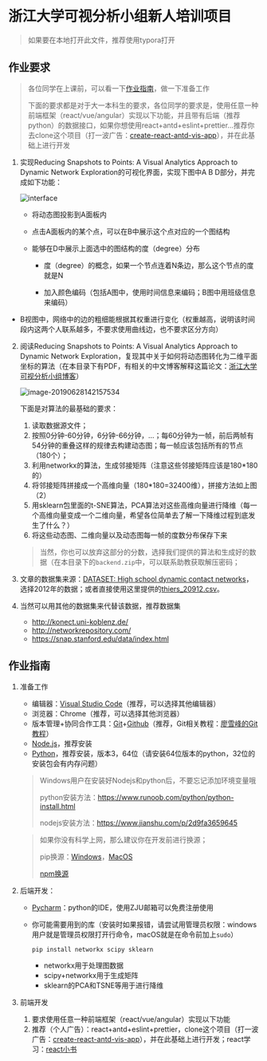 # 浙江大学可视分析小组新人培训项目

> 如果要在本地打开此文件，推荐使用typora打开

## 作业要求

> 各位同学在上课前，可以看一下[作业指南](#作业指南)，做一下准备工作
>
> 下面的要求都是对于大一本科生的要求，各位同学的要求是，使用任意一种前端框架（react/vue/angular）实现以下功能，并且带有后端（推荐python）的数据接口，如果你想使用react+antd+eslint+prettier...推荐你去clone这个项目（打一波广告：[create-react-antd-vis-app](https://github.com/JackieAnxis/Create-React-Antd-Vis-App)），并在此基础上进行开发

1. 实现Reducing Snapshots to Points: A Visual Analytics Approach to Dynamic Network Exploration的可视化界面，实现下图中A B D部分，并完成如下功能：

   ![interface](./assets/interface.png)

   - 将动态图投影到A面板内
   - 点击A面板内的某个点，可以在B中展示这个点对应的一个图结构
   - 能够在D中展示上面选中的图结构的度（degree）分布
     
     - 度（degree）的概念，如果一个节点连着N条边，那么这个节点的度就是N
     
     - 加入颜色编码（包括A图中，使用时间信息来编码；B图中用班级信息来编码）
  - B视图中，网络中的边的粗细能根据其权重进行变化（权重越高，说明该时间段内这两个人联系越多，不要求使用曲线边，也不要求区分方向）



2. 阅读Reducing Snapshots to Points: A Visual Analytics Approach to Dynamic Network Exploration，复现其中关于如何将动态图转化为二维平面坐标的算法（在本目录下有PDF，有相关的中文博客解释这篇论文：[浙江大学可视分析小组博客](https://zjuvag.org/blog/2015/10/29/2015-10-29-Reducing-Snapshots-to-Points-A-Visual-Analytics-Approach-to-Dynamic-Network-Exploration/)）

   ![image-20190628142157534](./assets/image-20190628142157534.png)

   下面是对算法的最基础的要求：

   1. 读取数据源文件；
   2. 按照0分钟-60分钟，6分钟-66分钟，…；每60分钟为一帧，前后两帧有54分钟的重叠这样的规律去构建动态图；每一帧应该包括所有的节点（180个）；
   3. 利用networkx的算法，生成邻接矩阵（注意这些邻接矩阵应该是180\*180的）
   4. 将邻接矩阵拼接成一个高维向量（180\*180=32400维），拼接方法如上图（2）
   5. 用sklearn包里面的t-SNE算法，PCA算法对这些高维向量进行降维（每一个高维向量变成一个二维向量，希望各位简单去了解一下降维过程到底发生了什么？）
   6. 将这些动态图、二维向量以及动态图每一帧的度数分布保存下来

   > 当然，你也可以放弃这部分的分数，选择我们提供的算法和生成好的数据（在本目录下的`backend.zip`中，可以联系助教获取解压密码；
   
3. 文章的数据集来源：[DATASET: High school dynamic contact networks](http://www.sociopatterns.org/datasets/high-school-dynamic-contact-networks/)，选择2012年的数据；或者直接使用这里提供的[thiers_20912.csv](./thiers_20912.csv)。

4. 当然可以用其他的数据集来代替该数据，推荐数据集

   - <http://konect.uni-koblenz.de/>
   - <http://networkrepository.com/>
   - <https://snap.stanford.edu/data/index.html>


## 作业指南

1. 准备工作

      - 编辑器：[Visual Studio Code](https://code.visualstudio.com/)（推荐，可以选择其他编辑器）
      - 浏览器：Chrome（推荐，可以选择其他浏览器）
      - 版本管理+协同合作工具：[Git](https://git-scm.com/downloads)+[Github](http://github.com)（推荐，Git相关教程：[廖雪峰的Git教程](https://www.liaoxuefeng.com/wiki/896043488029600
        )）
      - [Node.js](https://nodejs.org/zh-cn/)，推荐安装
      - [Python](https://www.python.org/downloads/)，推荐安装，版本3，64位（请安装64位版本的python，32位的安装包会有内存问题）

      > Windows用户在安装好Nodejs和python后，不要忘记添加环境变量哦
      >
      > python安装方法：https://www.runoob.com/python/python-install.html
      >
      > nodejs安装方法：<https://www.jianshu.com/p/2d9fa3659645>

      > 如果你没有科学上网，那么建议你在开发前进行换源；
      >
      > pip换源：[Windows](https://blog.csdn.net/Artprog/article/details/75632723)，[MacOS](https://www.jianshu.com/p/f771e1120003)
      >
      > [npm换源](https://www.jianshu.com/p/f311a3a155ff)

2. 后端开发：

      - [Pycharm](https://www.jetbrains.com/pycharm/)：python的IDE，使用ZJU邮箱可以免费注册使用

      - 你可能需要用到的库（安装时如果报错，请尝试用管理员权限：windows用户就是管理员权限打开行命令，macOS就是在命令前加上`sudo`）
        ```
        pip install networkx scipy sklearn
        ```

        - networkx用于处理图数据
        - scipy+networkx用于生成矩阵
        - sklearn的PCA和TSNE等用于进行降维

3. 前端开发
   1. 要求使用任意一种前端框架（react/vue/angular）实现以下功能
   2. 推荐（个人广告）：react+antd+eslint+prettier，clone这个项目（打一波广告：[create-react-antd-vis-app](https://github.com/JackieAnxis/Create-React-Antd-Vis-App)），并在此基础上进行开发；react学习：[react小书](http://huziketang.mangojuice.top/books/react/)
